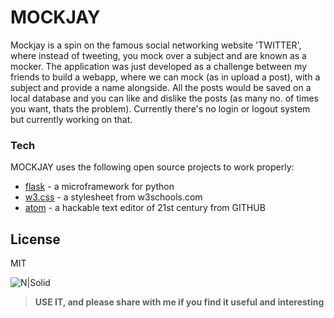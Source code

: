 # MOCKJAY

Mockjay is a spin on the famous social networking website 'TWITTER', where instead of tweeting, you mock over a subject and are known as a mocker. The application was just developed as a challenge between my friends to build a webapp, where we can mock (as in upload a post), with a subject and provide a name alongside. All the posts would be saved on a local database and you can like and dislike the posts (as many no. of times you want, thats the problem). Currently there's no login or logout system but currently working on that. 

### Tech

MOCKJAY uses the following open source projects to work properly:

* [flask] - a microframework for python
* [w3.css] - a stylesheet from w3schools.com
* [atom] - a hackable text editor of 21st century from GITHUB

License
----
MIT

![N|Solid](https://cloud.githubusercontent.com/assets/13849789/21745172/259605a4-d54b-11e6-989c-8a17cb433755.png)

>**USE IT, and please share with me if you find it useful and interesting**

   [flask]: <http://flask.pocoo.org/>
   [w3.css]: <http://www.w3schools.com/w3css/>
   [atom]: <https://atom.io/>

